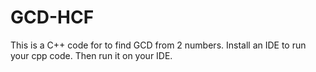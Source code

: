 # GCD-HCF
This is a C++ code for to find GCD from 2 numbers.
Install an IDE to run your cpp code.
Then run it on your IDE.
